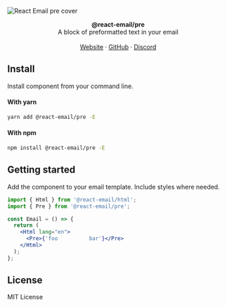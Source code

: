 ![React Email pre cover](https://react-email-assets.vercel.app/pre.png)

<div align="center"><strong>@react-email/pre</strong></div>
<div align="center">A block of preformatted text in your email</div>
<br />
<div align="center">
<a href="https://react.email">Website</a> 
<span> · </span>
<a href="https://github.com/zenorocha/react-email">GitHub</a> 
<span> · </span>
<a href="https://react.email/discord">Discord</a>
</div>

## Install

Install component from your command line.

#### With yarn

```sh
yarn add @react-email/pre -E
```

#### With npm

```sh
npm install @react-email/pre -E
```

## Getting started

Add the component to your email template. Include styles where needed.

```jsx
import { Html } from '@react-email/html';
import { Pre } from '@react-email/pre';

const Email = () => {
  return (
    <Html lang="en">
      <Pre>{'foo          bar'}</Pre>
    </Html>
  );
};
```

## License

MIT License
